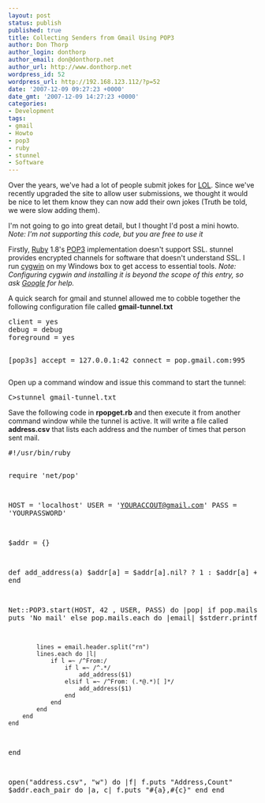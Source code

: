 ```yaml
---
layout: post
status: publish
published: true
title: Collecting Senders from Gmail Using POP3
author: Don Thorp
author_login: donthorp
author_email: don@donthorp.net
author_url: http://www.donthorp.net
wordpress_id: 52
wordpress_url: http://192.168.123.112/?p=52
date: '2007-12-09 09:27:23 +0000'
date_gmt: '2007-12-09 14:27:23 +0000'
categories:
- Development
tags:
- gmail
- Howto
- pop3
- ruby
- stunnel
- Software
---
```

<p>Over the years, we've had a lot of people submit jokes for <a href="http://lol.com/">LOL</a>. Since we've recently upgraded the site to allow user submissions, we thought it would be nice to let them know they can now add their own jokes (Truth be told, we were slow adding them).</p>
<p>I'm not going to go into great detail, but I thought I'd post a mini howto. <em>Note: I'm not supporting this code, but you are free to use it</em></p>
<p>Firstly, <a href="http://ruby-lang.org">Ruby</a> 1.8's <a href="http://ruby-doc.org/stdlib/libdoc/net/pop/rdoc/classes/Net/POP3.html">POP3</a> implementation doesn't support SSL. stunnel provides encrypted channels for software that doesn't understand SSL. I run <a href="http://sources.redhat.com/cygwin">cygwin</a> on my Windows box to get access to essential tools. <em>Note: Configuring cygwin and installing it is beyond the scope of this entry, so ask <a href="http://www.google.com" target="_blank">Google</a> for help.</em></p>
<p>A quick search for gmail and stunnel allowed me to cobble together the following configuration file called <strong>gmail-tunnel.txt</strong></p>
<pre>
client = yes
debug = debug
foreground = yes

[pop3s]
accept = 127.0.0.1:42
connect = pop.gmail.com:995</pre>
<p>Open up a command window and issue this command to start the tunnel:</p>
<pre>
C&gt;stunnel gmail-tunnel.txt</pre>
<p>Save the following code in <strong>rpopget.rb</strong> and then execute it from another command window while the tunnel is active. It will write a file called <strong>address.csv</strong> that lists each address and the number of times that person sent mail.</p>
<pre>
#!/usr/bin/ruby

require 'net/pop'

HOST = 'localhost'
USER = 'YOURACCOUT@gmail.com'
PASS = 'YOURPASSWORD'

$addr = {}

def add_address(a)
    $addr[a] = $addr[a].nil? ? 1 : $addr[a] + 1
end

Net::POP3.start(HOST, 42 , USER, PASS) do |pop|
    if pop.mails.empty?
        puts 'No mail'
    else
        pop.mails.each do |email|
            $stderr.printf(".")

            lines = email.header.split("rn")
            lines.each do |l|
                if l =~ /^From:/
                    if l =~ /^.*/
                        add_address($1)
                    elsif l =~ /^From: (.*@.*)[ ]*/
                        add_address($1)
                    end
                end
            end
        end
    end
end

open("address.csv", "w") do |f|
    f.puts "Address,Count"
    $addr.each_pair do |a, c|
        f.puts "#{a},#{c}"
    end
end</pre>
